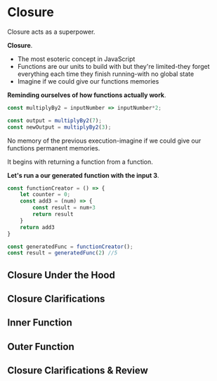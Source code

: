# Closure

Closure acts as a superpower.

**Closure**.

* The most esoteric concept in JavaScript
* Functions are our units to build with but they're limited-they forget everything each time they finish running-with no global state
* Imagine if we could give our functions memories

**Reminding ourselves of how functions actually work**.

```js
const multiplyBy2 = inputNumber => inputNumber*2;

const output = multiplyBy2(7);
const newOutput = multiplyBy2(3);
```

No memory of the previous execution-imagine if we could give our functions permanent memories.

It begins with returning a function from a function.

**Let's run a our generated function with the input 3**.

```js
const functionCreator = () => {
    let counter = 0;
    const add3 = (num) => {
        const result = num+3
        return result
    }
    return add3
}

const generatedFunc = functionCreator();
const result = generatedFunc(2) //5
```

## Closure Under the Hood



## Closure Clarifications



## Inner Function



## Outer Function



## Closure Clarifications & Review


